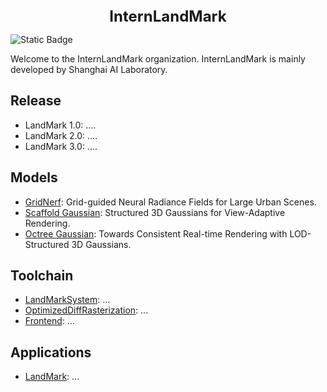 <div align="center">
<b><font size="5">InternLandMark</font></b>
</div>

<!--
![GitHub Org's stars](https://img.shields.io/github/stars/InternLandMark)
![GitHub Org's stars](https://img.shields.io/github/stars/city-super/Scaffold-GS)
-->
![Static Badge](https://img.shields.io/badge/stars-10000-blue?logo=github&labelColor=black&color=white)

Welcome to the InternLandMark organization. InternLandMark is mainly developed by Shanghai AI Laboratory.

## Release
- LandMark 1.0: ....
- LandMark 2.0: ....
- LandMark 3.0: ....

## Models

- [GridNerf](https://github.com/InternLandMark/LandMark): Grid-guided Neural Radiance Fields for Large Urban Scenes.
- [Scaffold Gaussian](https://github.com/InternLandMark/InternLandMark/edit/main/README.md): Structured 3D Gaussians for View-Adaptive Rendering.
- [Octree Gaussian](https://github.com/InternLandMark/InternLandMark/edit/main/README.md): Towards Consistent Real-time Rendering with LOD-Structured 3D Gaussians.

## Toolchain
- [LandMarkSystem](https://github.com/InternLandMark/InternLandMark/edit/main/README.md): ... 
- [OptimizedDiffRasterization](https://github.com/InternLandMark/InternLandMark/edit/main/README.md): ... 
- [Frontend](https://github.com/InternLandMark/InternLandMark/edit/main/README.md): ...

## Applications
- [LandMark](https://github.com/InternLandMark/InternLandMark/edit/main/README.md): ...

  
<!--
**InternLandMark/InternLandMark** is a ✨ _special_ ✨ repository because its `README.md` (this file) appears on your GitHub profile.

Here are some ideas to get you started:

- 🔭 I’m currently working on ...
- 🌱 I’m currently learning ...
- 👯 I’m looking to collaborate on ...
- 🤔 I’m looking for help with ...
- 💬 Ask me about ...
- 📫 How to reach me: ...
- 😄 Pronouns: ...
- ⚡ Fun fact: ...
-->
